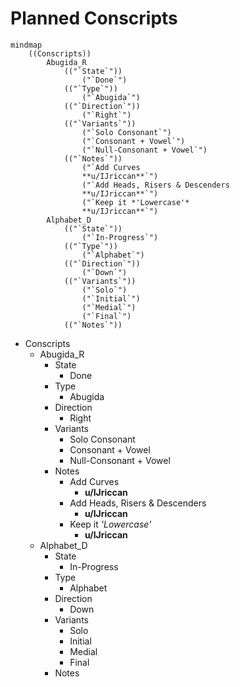 # Planned Conscripts
```mermaid
mindmap
	((Conscripts))
		Abugida_R
			(("`State`"))
				("`Done`")
			(("`Type`"))
				("`Abugida`")
			(("`Direction`"))
				("`Right`")
			(("`Variants`"))
				("`Solo Consonant`")
				("`Consonant + Vowel`")
				("`Null-Consonant + Vowel`")
			(("`Notes`"))
				("`Add Curves
				**u/IJriccan**`")
				("`Add Heads, Risers & Descenders
				**u/IJriccan**`")
				("`Keep it *'Lowercase'*
				**u/IJriccan**`")
		Alphabet_D
			(("`State`"))
				("`In-Progress`")
			(("`Type`"))
				("`Alphabet`")
			(("`Direction`"))
				("`Down`")
			(("`Variants`"))
				("`Solo`")
				("`Initial`")
				("`Medial`")
				("`Final`")
			(("`Notes`"))
```
- Conscripts
	- Abugida_R
		- State
			- Done
		- Type
			- Abugida
		- Direction
			- Right
		- Variants
			- Solo Consonant
			- Consonant + Vowel
			- Null-Consonant + Vowel
		- Notes
			- Add Curves
				- **u/IJriccan**
			- Add Heads, Risers & Descenders
				- **u/IJriccan**
			- Keep it *'Lowercase'*
				- **u/IJriccan**
	- Alphabet_D
		- State
			- In-Progress
		- Type
			- Alphabet
		- Direction
			- Down
		- Variants
			- Solo
			- Initial
			- Medial
			- Final
		- Notes